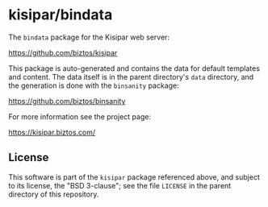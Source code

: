 # kisipar/bindata

The `bindata` package for the Kisipar web server:

https://github.com/biztos/kisipar

This package is auto-generated and contains the data for default templates
and content. The data itself is in the parent directory's `data`
directory, and the generation is done with the `binsanity` package:

https://github.com/biztos/binsanity

For more information see the project page:

https://kisipar.biztos.com/

## License

This software is part of the `kisipar` package referenced above, and subject
to its license, the "BSD 3-clause"; see the file `LICENSE` in the parent
directory of this repository.

